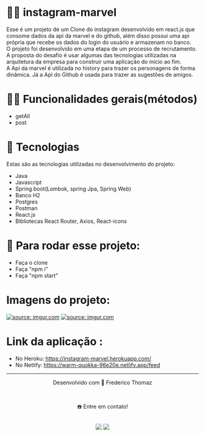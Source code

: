 
# 👷🏻 instagram-marvel
Esse é um projeto de um Clone do instagram desenvolvido em react.js que consome dados da api da marvel e do github, além disso possui uma api própria que recebe os dados do login do usuário e armazenam no banco.<br> 
O projeto foi desenvolvido em uma etapa de um processo de recrutamento. A proposta do desafio é usar algumas das tecnologias utilizadas na arquitetura da empresa para construir uma aplicação do início ao fim.<br>
A Api da marvel é utilizada no history para trazer os personagens de forma dinâmica. Já a Api do Github é usada para trazer as sugestões de amigos.

# 🤳🏻 Funcionalidades gerais(métodos)

-  getAll
-  post

# 🚀 Tecnologias
Estas são as tecnologias utilizadas no desenvolvimento do projeto:

- Java
- Javascript
- Spring boot(Lombok, spring Jpa, Spring Web)
- Banco H2
- Postgres
- Postman
- React.js
- Bibliotecas React Router, Axios, React-icons


# 💙 Para rodar esse projeto:
- Faça o clone
- Faça "npm i"
- Faça "npm start"

# Imagens do projeto:

<a href="https://imgur.com/avl3W2F"><img src="https://i.imgur.com/avl3W2F.png" title="source: imgur.com" /></a>
<a href="https://imgur.com/5gg7wxt"><img src="https://i.imgur.com/5gg7wxt.png" title="source: imgur.com" /></a>

# Link da aplicação :

- No Heroku: https://instagram-marvel.herokuapp.com/
- No Netlify: https://warm-quokka-96e20e.netlify.app/feed

________________________________________________________________________________________________________________________________________________________________________________
<div align="center">
  <p>Desenvolvido com 💙 Frederico Thomaz</p> <br>
  <p>☎️ Entre em contato!<p> <br>
  <a href = "mailto:fredericoufsj1@gmail.com"><img src="https://img.shields.io/badge/Gmail-D14836?style=for-the-badge&logo=gmail&logoColor=white" target="_blank"></a>
  <a display="flex" text-align="center" href="https://www.linkedin.com/in/fredericothomaz/" target="_blank"><img src="https://img.shields.io/badge/-LinkedIn-%230077B5?style=for-the-badge&logo=linkedin&logoColor=white" target="_blank"></a> 
</div>
